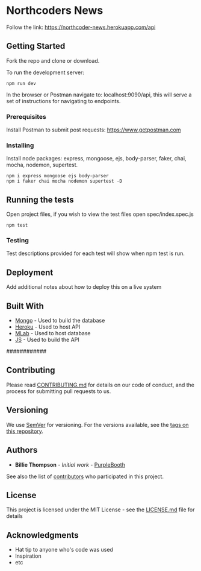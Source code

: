 # Northcoders News

Follow the link: https://northcoder-news.herokuapp.com/api

## Getting Started

Fork the repo and clone or download.

To run the development server:
```
npm run dev
```
In the browser or Postman navigate to: localhost:9090/api, this will serve a set of instructions for navigating to endpoints.

### Prerequisites

Install Postman to submit post requests:
https://www.getpostman.com

### Installing

Install node packages: express, mongoose, ejs, body-parser, faker, chai, mocha, nodemon, supertest.

```
npm i express mongoose ejs body-parser 
npm i faker chai mocha nodemon supertest -D

```

## Running the tests

Open project files, if you wish to view the test files open spec/index.spec.js

```
npm test
```

### Testing

Test descriptions provided for each test will show when npm test is run.

## Deployment

Add additional notes about how to deploy this on a live system

## Built With

* [Mongo](https://www.mongodb.com) - Used to build the database
* [Heroku](https://id.heroku.com/login) - Used to host API
* [MLab](https://mlab.com/home) - Used to host database
* [JS](https://nodejs.org/en/) - Used to build the API


############

## Contributing

Please read [CONTRIBUTING.md](https://gist.github.com/PurpleBooth/b24679402957c63ec426) for details on our code of conduct, and the process for submitting pull requests to us.

## Versioning

We use [SemVer](http://semver.org/) for versioning. For the versions available, see the [tags on this repository](https://github.com/your/project/tags). 

## Authors

* **Billie Thompson** - *Initial work* - [PurpleBooth](https://github.com/PurpleBooth)

See also the list of [contributors](https://github.com/your/project/contributors) who participated in this project.

## License

This project is licensed under the MIT License - see the [LICENSE.md](LICENSE.md) file for details

## Acknowledgments

* Hat tip to anyone who's code was used
* Inspiration
* etc

